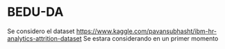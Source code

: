 # BEDU-DA
Se considero el dataset
https://www.kaggle.com/pavansubhasht/ibm-hr-analytics-attrition-dataset
Se estara considerando en un primer momento 
